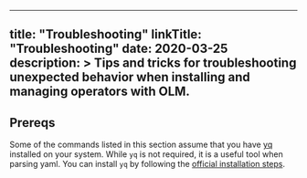 
---
title: "Troubleshooting"
linkTitle: "Troubleshooting"
date: 2020-03-25
description: >
  Tips and tricks for troubleshooting unexpected behavior when installing and managing operators with OLM.
---


## Prereqs

Some of the commands listed in this section assume that you have [yq](https://github.com/mikefarah/yq) installed on your system. While `yq` is not required, it is a useful tool when parsing yaml. You can install `yq` by following the [official installation steps](https://github.com/mikefarah/yq#install).

